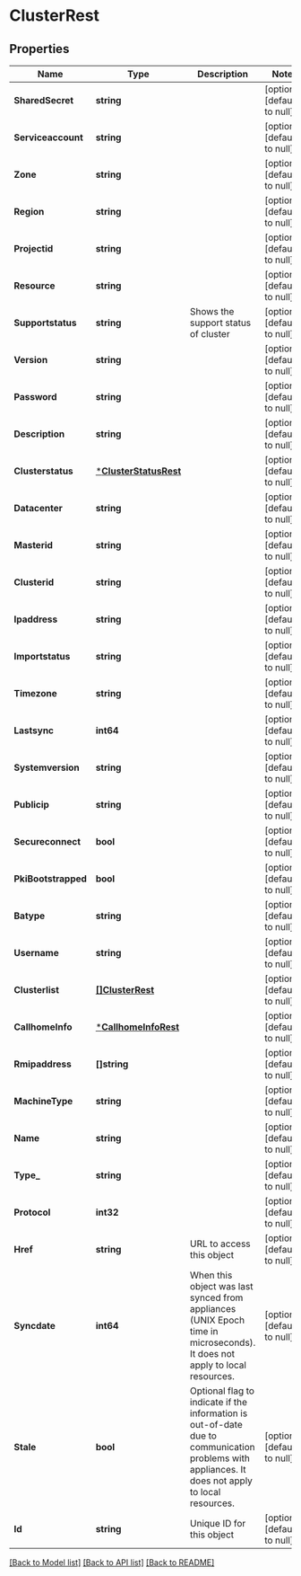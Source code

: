 # ClusterRest

## Properties
Name | Type | Description | Notes
------------ | ------------- | ------------- | -------------
**SharedSecret** | **string** |  | [optional] [default to null]
**Serviceaccount** | **string** |  | [optional] [default to null]
**Zone** | **string** |  | [optional] [default to null]
**Region** | **string** |  | [optional] [default to null]
**Projectid** | **string** |  | [optional] [default to null]
**Resource** | **string** |  | [optional] [default to null]
**Supportstatus** | **string** | Shows the support status of cluster | [optional] [default to null]
**Version** | **string** |  | [optional] [default to null]
**Password** | **string** |  | [optional] [default to null]
**Description** | **string** |  | [optional] [default to null]
**Clusterstatus** | [***ClusterStatusRest**](ClusterStatusRest.md) |  | [optional] [default to null]
**Datacenter** | **string** |  | [optional] [default to null]
**Masterid** | **string** |  | [optional] [default to null]
**Clusterid** | **string** |  | [optional] [default to null]
**Ipaddress** | **string** |  | [optional] [default to null]
**Importstatus** | **string** |  | [optional] [default to null]
**Timezone** | **string** |  | [optional] [default to null]
**Lastsync** | **int64** |  | [optional] [default to null]
**Systemversion** | **string** |  | [optional] [default to null]
**Publicip** | **string** |  | [optional] [default to null]
**Secureconnect** | **bool** |  | [optional] [default to null]
**PkiBootstrapped** | **bool** |  | [optional] [default to null]
**Batype** | **string** |  | [optional] [default to null]
**Username** | **string** |  | [optional] [default to null]
**Clusterlist** | [**[]ClusterRest**](ClusterRest.md) |  | [optional] [default to null]
**CallhomeInfo** | [***CallhomeInfoRest**](CallhomeInfoRest.md) |  | [optional] [default to null]
**Rmipaddress** | **[]string** |  | [optional] [default to null]
**MachineType** | **string** |  | [optional] [default to null]
**Name** | **string** |  | [optional] [default to null]
**Type_** | **string** |  | [optional] [default to null]
**Protocol** | **int32** |  | [optional] [default to null]
**Href** | **string** | URL to access this object | [optional] [default to null]
**Syncdate** | **int64** | When this object was last synced from appliances (UNIX Epoch time in microseconds). It does not apply to local resources. | [optional] [default to null]
**Stale** | **bool** | Optional flag to indicate if the information is out-of-date due to communication problems with appliances. It does not apply to local resources. | [optional] [default to null]
**Id** | **string** | Unique ID for this object | [optional] [default to null]

[[Back to Model list]](../README.md#documentation-for-models) [[Back to API list]](../README.md#documentation-for-api-endpoints) [[Back to README]](../README.md)

